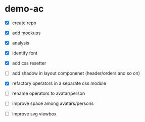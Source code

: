 # demo-ac

- [x] create repo
- [x] add mockups
- [x] analysis
- [x] identify font
- [x] add css resetter

- [ ] add shadow in layout componenet (header/orders and so on)
- [x] refactory operators in a separate css module
- [ ] rename operators to avatar/person
- [ ] improve space among avatars/persons
- [ ] improve svg viewbox